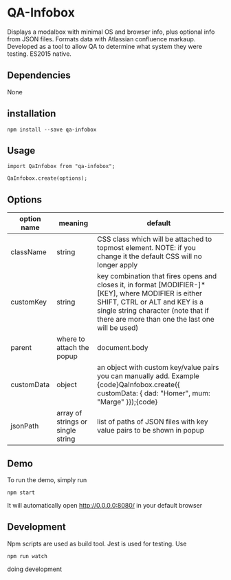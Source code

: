 QA-Infobox
==========

Displays a modalbox with minimal OS and browser info, plus optional info from JSON files. Formats data with Atlassian confluence markaup.
Developed as a tool to allow QA to determine what system they were testing. ES2015 native.

## Dependencies
None

## installation
```
npm install --save qa-infobox
```

## Usage
```
import QaInfobox from "qa-infobox";

QaInfobox.create(options);
```

## Options
| option name | meaning | default |
| ----------- | ------- | ------- |
| className | string | CSS class which will be attached to topmost element. NOTE: if you change it the default CSS will no longer apply | qa-infobox |
| customKey | string | key combination that fires opens and closes it, in format [MODIFIER-]*[KEY], where MODIFIER is either SHIFT, CTRL or ALT and KEY is a single string character (note that if there are more than one the last one will be used) | ALT-SHIFT-Q |
| parent | where to attach the popup | document.body |
| customData | object | an object with custom key/value pairs you can manually add. Example {code}QaInfobox.create({ customData: { dad: "Homer", mum: "Marge" }});{code} | none |
| jsonPath | array of strings or single string |  list of paths of JSON files with key value pairs to be shown in popup | none |


## Demo
To run the demo, simply run
```
npm start
```
It will automatically open http://0.0.0.0:8080/ in your default browser

## Development
Npm scripts are used as build tool. Jest is used for testing. Use
```
npm run watch
```
doing development
